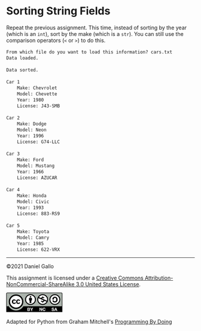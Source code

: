 # Sorting String Fields

Repeat the previous assignment. This time, instead of sorting by the year (which is an `int`), sort by the make (which is a `str`). You can still use the comparison operators (`<` or `>`) to do this.

```
From which file do you want to load this information? cars.txt
Data loaded.

Data sorted.

Car 1
	Make: Chevrolet
	Model: Chevette
	Year: 1980
	License: J43-SMB

Car 2
	Make: Dodge
	Model: Neon
	Year: 1996
	License: G74-LLC

Car 3
	Make: Ford
	Model: Mustang
	Year: 1966
	License: AZUCAR

Car 4
	Make: Honda
	Model: Civic
	Year: 1993
	License: 883-RS9

Car 5
	Make: Toyota
	Model: Camry
	Year: 1985
	License: 622-VRX

```

---


©2021 Daniel Gallo


This assignment is licensed under a
[Creative Commons Attribution-NonCommercial-ShareAlike 3.0 United States License](https://creativecommons.org/licenses/by-nc-sa/3.0/us/deed.en_US).  

![Creative Commons License](images/by-nc-sa.png)





Adapted for Python from Graham Mitchell's [Programming By Doing](https://programmingbydoing.com/)